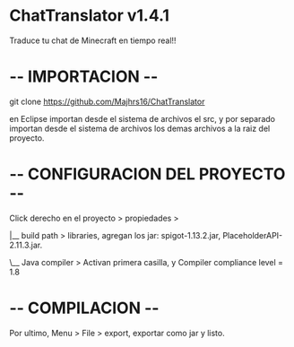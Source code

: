 # ChatTranslator v1.4.1
Traduce tu chat de Minecraft en tiempo real!!

# -- IMPORTACION --
git clone https://github.com/Majhrs16/ChatTranslator

en Eclipse importan desde el sistema de archivos el src, y por separado importan desde el sistema de archivos los demas archivos a la raiz del proyecto.


# -- CONFIGURACION DEL PROYECTO --
Click derecho en el proyecto > propiedades >


|__ build path > libraries, agregan los jar: spigot-1.13.2.jar, PlaceholderAPI-2.11.3.jar.

\\__ Java compiler > Activan primera casilla, y Compiler compliance level = 1.8

# -- COMPILACION --
Por ultimo, Menu > File > export, exportar como jar y listo.
